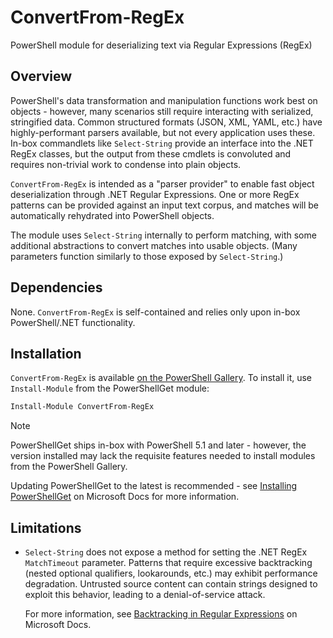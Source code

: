 # ConvertFrom-RegEx
PowerShell module for deserializing text via Regular Expressions (RegEx)

## Overview
PowerShell's data transformation and manipulation functions work best on objects - however, many scenarios still require interacting with serialized, stringified data. Common structured formats (JSON, XML, YAML, etc.) have highly-performant parsers available, but not every application uses these. In-box commandlets like `Select-String` provide an interface into the .NET RegEx classes, but the output from these cmdlets is convoluted and requires non-trivial work to condense into plain objects.

`ConvertFrom-RegEx` is intended as a "parser provider" to enable fast object deserialization through .NET Regular Expressions. One or more RegEx patterns can be provided against an input text corpus, and matches will be automatically rehydrated into PowerShell objects. 

The module uses `Select-String` internally to perform matching, with some additional abstractions to convert matches into usable objects. (Many parameters function similarly to those exposed by `Select-String`.)

## Dependencies
None. `ConvertFrom-RegEx` is self-contained and relies only upon in-box PowerShell/.NET functionality.

## Installation
`ConvertFrom-RegEx` is available [on the PowerShell Gallery](https://www.powershellgallery.com/packages/ConvertFrom-RegEx). To install it, use `Install-Module` from the PowerShellGet module:

```powershell
Install-Module ConvertFrom-RegEx
```

> [!NOTE]
> PowerShellGet ships in-box with PowerShell 5.1 and later - however, the version installed may lack the requisite features needed to install modules from the PowerShell Gallery.
>   
> Updating PowerShellGet to the latest is recommended - see [Installing PowerShellGet](https://learn.microsoft.com/en-us/powershell/scripting/gallery/installing-psget) on Microsoft Docs for more information.

## Limitations
* `Select-String` does not expose a method for setting the .NET RegEx `MatchTimeout` parameter. Patterns that require excessive backtracking (nested optional qualifiers, lookarounds, etc.) may exhibit performance degradation. Untrusted source content can contain strings designed to exploit this behavior, leading to a denial-of-service attack.

  For more information, see [Backtracking in Regular Expressions](https://learn.microsoft.com/en-us/dotnet/standard/base-types/backtracking-in-regular-expressions) on Microsoft Docs.